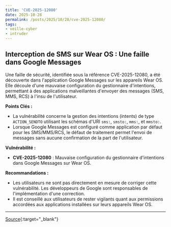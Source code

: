 ```yaml
---
title: 'CVE-2025-12080'
date: 2025-10-28
permalink: /posts/2025/10/28/cve-2025-12080/
tags:
- veille-cyber
- intruder
---
```

## Interception de SMS sur Wear OS : Une faille dans Google Messages

Une faille de sécurité, identifiée sous la référence CVE-2025-12080, a été découverte dans l'application Google Messages sur les appareils Wear OS. Elle découle d'une mauvaise configuration du gestionnaire d'intentions, permettant à des applications malveillantes d'envoyer des messages (SMS, MMS, RCS) à l'insu de l'utilisateur.

**Points Clés :**

*   La vulnérabilité concerne la gestion des intentions (intents) de type `ACTION_SENDTO` utilisant les schémas d'URI `sms:`, `smsto:`, `mms:`, et `mmsto:`.
*   Lorsque Google Messages est configuré comme application par défaut pour les SMS/MMS/RCS, le défaut de traitement permet l'envoi de messages sans aucune confirmation de la part de l'utilisateur.

**Vulnérabilité :**

*   **CVE-2025-12080** : Mauvaise configuration du gestionnaire d'intentions dans Google Messages sur Wear OS.

**Recommandations :**

*   Les utilisateurs ne sont pas directement en mesure de corriger cette vulnérabilité. Les développeurs de Google sont responsables de l'implémentation d'une correction.
*   Il est conseillé aux utilisateurs de rester vigilants quant aux permissions accordées aux applications installées sur leurs appareils Wear OS.

---
[Source](https://cvemon.intruder.io/cves/CVE-2025-12080){:target="_blank"}
